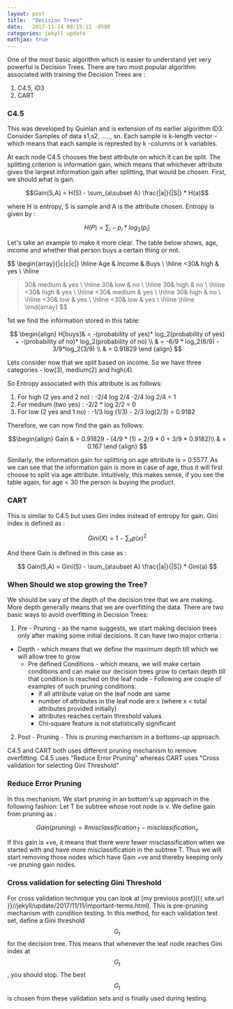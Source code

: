 ```yaml
---
layout: post
title:  "Decision Trees"
date:   2017-11-14 00:15:12 -0500
categories: jekyll update
mathjax: true
---
```


One of the most basic algorithm which is easier to understand yet very powerful is Decision Trees. There are two most popular algorithm associated with training the Decision Trees are :
1. C4.5, ID3
2. CART

### C4.5
This was developed by Quinlan and is extension of its earlier algorithm ID3. Consider Samples of data s1,s2, ....., sn. Each sample is k-length vector - which means that each sample is represted by k -columns or k variables.

At each node C4.5 chooses the best attribute on which it can be split. The splitting criterion is information gain, which means that whichever attribute gives the largest information gain after splitting, that would be chosen. First, we should what is gain.

$$Gain(S,A) = H(S) - \sum_{a\subset A} \frac{|a|}{|S|} * H(a)$$

where H is entropy, S is sample and A is the attribute chosen.
Entropy is given by :

$$H(P) = \sum_i-p_i*log_{2}(p_i)$$

Let's take an example to make it more clear. The table below shows, age, income and whether that person buys a certain thing or not.

$$
\begin{array}{|c|c|c|}
\hline
Age & Income & Buys \\ \hline
<30& high & yes \\ \hline
>30& medium & yes \\ \hline
>30& low & no \\ \hline
>30& high & no \\ \hline
<30& high & yes \\ \hline
<30& medium & yes \\ \hline
>30& high & no \\ \hline
<30& low & yes \\ \hline
<30& low & yes \\ \hline
 \hline
\end{array}
$$

1st we find the information stored in this table:

 $$ \begin{align}
 H[buys]& = -(probability of yes)* log_2(probability of yes) + -(probability of no)* log_2(probability of no) \\
& = -6/9 * log_2(6/9) - 3/9*log_2(3/9) \\
& = 0.91829
  \end {align}
  $$

Lets consider now that we split based on income. So we have three categories - low(3), medium(2) and high(4).

So Entropy associated with this attribute is as follows:
1. For high (2 yes and 2 no) : -2/4 log 2/4 -2/4 log 2/4 = 1
2. For medium (two yes) : -2/2 * log 2/2 = 0
3. For low (2 yes and 1 no) : -1/3 log (1/3) - 2/3 log(2/3) = 0.9182

Therefore, we can now find the gain as follows:

$$\begin{align}
Gain & = 0.91829 - (4/9 * (1) + 2/9 * 0 + 3/9 * 0.9182)\\
  & = 0.167
  \end {align}
 $$

 Similarly, the information gain for splitting on age attribute is = 0.5577. As we can see that the information gain is more in case of age, thus it will first choose to split via age attribute. Intuitively, this makes sense, if you see the table again, for age < 30 the person is buying the product.

### CART

This is similar to C4.5 but uses Gini index instead of entropy for gain. Gini index is defined as :

$$
Gini(X) = 1 - \sum_x p(x)^2
$$

And there Gain is defined in this case as :

$$
Gain(S,A) = Gini(S) - \sum_{a\subset A} \frac{|a|}{|S|} * Gini(a)
$$

### When Should we stop growing the Tree?
We should be vary of the depth of the decision tree that we are making. More depth generally means that we are overfitting the data. There are two basic ways to avoid overfitting in Decision Trees:
1. Pre - Pruning - as the name suggests, we start making decision trees only after making some initial decisions. It can have two major criteria :
  - Depth -  which means that we define the maximum depth till which we will allow tree to grow
    - Pre defined Conditions - which means, we will make certain conditions and can make our decision trees grow to certain depth till that condition is reached on the leaf node - Following are couple of examples of such pruning conditions:
      * if all attribute value on the leaf node are same
      * number of attributes in the leaf node are x (where x < total attributes provided initially)
      * attributes reaches certain threshold values
      * Chi-square feature is not statistically significant
2. Post - Pruning - This is pruning mechanism in a bottoms-up approach.

C4.5 and CART both uses different pruning mechanism to remove overfitting. C4.5 uses "Reduce Error Pruning" whereas CART uses "Cross validation for selecting Gini Threshold"

### Reduce Error Pruning
In this mechanism, We start pruning in an bottom's up approach in the following fashion:
Let T be subtree whose root node is v. We define gain from pruning as :

$$ Gain(pruning) = \#misclassification_T - misclassification_v $$

If this gain is +ve, it means that there were fewer misclassification when we started with and have more misclassification in the subtree T. Thus we will start removing those nodes which have Gain +ve and thereby keeping only -ve pruning gain nodes.

### Cross validation for selecting Gini Threshold

For cross validation technique you can look at [my previous post]({{ site.url }}//jekyll/update/2017/11/11/important-terms.html). This is pre-pruning mechanism with condition testing. In this method, for each validation test set, define a Gini threshold $$G_t$$ for the decision tree. This means that whenever the leaf node reaches Gini index at $$G_t$$, you should stop. The best $$G_t$$ is chosen from these validation sets and is finally used during testing.
